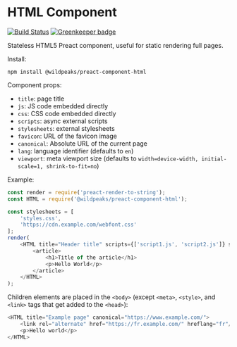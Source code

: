# HTML Component

[![Build Status](https://travis-ci.org/wildpeaks/package-preact-component-html.svg?branch=master)](https://travis-ci.org/wildpeaks/package-preact-component-html) [![Greenkeeper badge](https://badges.greenkeeper.io/wildpeaks/package-preact-component-html.svg)](https://greenkeeper.io/)

Stateless HTML5 Preact component, useful for static rendering full pages.

Install:

	npm install @wildpeaks/preact-component-html

Component props:

 - `title`: page title
 - `js`: JS code embedded directly
 - `css`: CSS code embedded directly
 - `scripts`: async external scripts
 - `stylesheets`: external stylesheets
 - `favicon`: URL of the favicon image
 - `canonical`: Absolute URL of the current page
 - `lang`: language identifier (defaults to `en`)
 - `viewport`: meta viewport size (defaults to `width=device-width, initial-scale=1, shrink-to-fit=no`)


Example:

````js
const render = require('preact-render-to-string');
const HTML = require('@wildpeaks/preact-component-html');

const stylesheets = [
	'styles.css',
	'https://cdn.example.com/webfont.css'
];
render(
	<HTML title="Header title" scripts={['script1.js', 'script2.js']} stylesheets="styles.css">
		<article>
			<h1>Title of the article</h1>
			<p>Hello World</p>
		</article>
	</HTML>
);
````

Children elements are placed in the `<body>` (except `<meta>`, `<style>`, and `<link>` tags that get added to the `<head>`):

````js
<HTML title="Example page" canonical="https://www.example.com/">
	<link rel="alternate" href="https://fr.example.com/" hreflang="fr"/>
	<p>Hello world</p>
</HTML>
````
